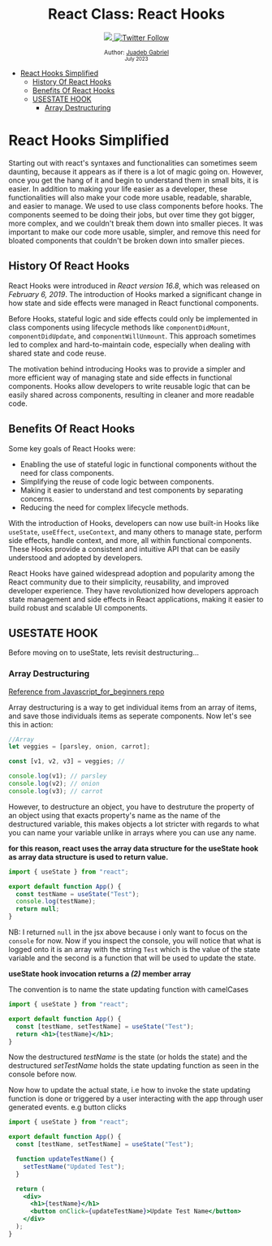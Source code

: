 <div align="center">
  <h1> React Class: React Hooks</h1>
  <a class="header-badge" target="_blank" href="https://www.linkedin.com/in/juadebade/">
  <img src="https://img.shields.io/badge/style--5eba00.svg?label=LinkedIn&logo=linkedin&style=social">
  </a>
  <a class="header-badge" target="_blank" href="https://twitter.com/Juadeb1">
  <img alt="Twitter Follow" src="https://img.shields.io/twitter/follow/Juadeb1?style=social">
  </a>

<sub>Author:
<a href="https://www.linkedin.com/in/juadebade/" target="_blank">Juadeb Gabriel</a><br>
<small> July 2023</small>
</sub>

</div>

- [React Hooks Simplified](#react-hooks-simplified)
  - [History Of React Hooks](#history-of-react-hooks)
  - [Benefits Of React Hooks](#benefits-of-react-hooks)
  - [USESTATE HOOK](#usestate-hook)
    - [Array Destructuring](#array-destructuring)

# React Hooks Simplified

Starting out with react's syntaxes and functionalities can sometimes seem daunting, because it appears as if there is a lot of magic going on. However, once you get the hang of it and begin to understand them in small bits, it is easier. In addition to making your life easier as a developer, these functionalities will also make your code more usable, readable, sharable, and easier to manage. We used to use class components before hooks. The components seemed to be doing their jobs, but over time they got bigger, more complex, and we couldn't break them down into smaller pieces. It was important to make our code more usable, simpler, and remove this need for bloated components that couldn't be broken down into smaller pieces.

## History Of React Hooks

React Hooks were introduced in _React version 16.8_, which was released on _February 6, 2019_. The introduction of Hooks marked a significant change in how state and side effects were managed in React functional components.

Before Hooks, stateful logic and side effects could only be implemented in class components using lifecycle methods like `componentDidMount`, `componentDidUpdate`, and `componentWillUnmount`. This approach sometimes led to complex and hard-to-maintain code, especially when dealing with shared state and code reuse.

The motivation behind introducing Hooks was to provide a simpler and more efficient way of managing state and side effects in functional components. Hooks allow developers to write reusable logic that can be easily shared across components, resulting in cleaner and more readable code.

## Benefits Of React Hooks

Some key goals of React Hooks were:

- Enabling the use of stateful logic in functional components without the need for class components.
- Simplifying the reuse of code logic between components.
- Making it easier to understand and test components by separating concerns.
- Reducing the need for complex lifecycle methods.

With the introduction of Hooks, developers can now use built-in Hooks like `useState`, `useEffect`, `useContext`, and many others to manage state, perform side effects, handle context, and more, all within functional components. These Hooks provide a consistent and intuitive API that can be easily understood and adopted by developers.

React Hooks have gained widespread adoption and popularity among the React community due to their simplicity, reusability, and improved developer experience. They have revolutionized how developers approach state management and side effects in React applications, making it easier to build robust and scalable UI components.

## USESTATE HOOK

Before moving on to useState, lets revisit destructuring...

### Array Destructuring

[Reference from Javascript_for_beginners repo](https://github.com/Juadebfm/JavaScript_For_Beginners/tree/destructuringandspreading)

Array destructuring is a way to get individual items from an array of items, and save those individuals items as seperate components. Now let's see this in action:

```js
//Array
let veggies = [parsley, onion, carrot];

const [v1, v2, v3] = veggies; //

console.log(v1); // parsley
console.log(v2); // onion
console.log(v3); // carrot
```

However, to destructure an object, you have to destruture the property of an object using that exacts property's name as the name of the destructured variable, this makes objects a lot stricter with regards to what you can name your variable unlike in arrays where you can use any name.

**for this reason, react uses the array data structure for the useState hook as array data structure is used to return value.**

```jsx
import { useState } from "react";

export default function App() {
  const testName = useState("Test");
  console.log(testName);
  return null;
}
```

NB: I returned `null` in the jsx above because i only want to focus on the `console` for now. Now if you inspect the console, you will notice that what is logged onto it is an array with the string `Test` which is the value of the state variable and the second is a function that will be used to update the state.

**useState hook invocation returns a _(2)_ member array**

The convention is to name the state updating function with camelCases

```jsx
import { useState } from "react";

export default function App() {
  const [testName, setTestName] = useState("Test");
  return <h1>{testName}</h1>;
}
```

Now the destructured _testName_ is the state (or holds the state) and the destructured _setTestName_ holds the state updating function as seen in the console before now.

Now how to update the actual state, i.e how to invoke the state updating function is done or triggered by a user interacting with the app through user generated events. e.g button clicks

```jsx
import { useState } from "react";

export default function App() {
  const [testName, setTestName] = useState("Test");

  function updateTestName() {
    setTestName("Updated Test");
  }

  return (
    <div>
      <h1>{testName}</h1>
      <button onClick={updateTestName}>Update Test Name</button>
    </div>
  );
}
```
